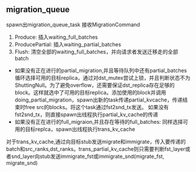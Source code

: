 ## migration_queue
spawn出migration_queue_task
接收MigrationCommand
1. Produce: 插入waiting_full_batches
2. ProducePartial: 插入waiting_partial_batches
3. Flush: 清空全部的waiting_full_batches，并向请求者发送迁移走的全部batch

* 如果没有正在进行的partial_migration,并且等待队列中还有partial_batches
循环选择可用的目标replica，通过对dst_mutex尝试上锁，并且判断状态不为ShuttingNull。为了避免overflow，还需要保证dst_replica存在足够的block。这样就选中了可用的目标replica。添加使用的block并调用doing_partial_migration，spawn出新的task传递partial_kvcache，传递结束时free src的blocks。将这个task通过fst2snd_tx发送。
如果没有fst2snd_tx，则直接spawn出线程执行partial_kv_cache的传递
* 如果没有正在进行的full_migraion,并且存在等待的full_batches:
同样选择可用的目标replca，spawn出线程执行trans_kv_cache


对于trans_kv_cache,通过向目标stub发送migrate和immigrate，传入要传递的batch和src_ranks,dst_ranks。trans_partial_kv_cache则只需要判断fst_layer或者snd_layer向stub发送immigrate_fst或immigrate_snd(migrate_fst, migrate_snd)